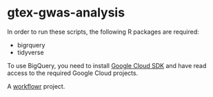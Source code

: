 # gtex-gwas-analysis

In order to run these scripts, the following R packages are required:
- bigrquery
- tidyverse

To use BigQuery, you need to install [Google Cloud SDK](https://cloud.google.com/sdk/) and have read access to the required Google Cloud projects.


A [workflowr][] project.

[workflowr]: https://github.com/jdblischak/workflowr
